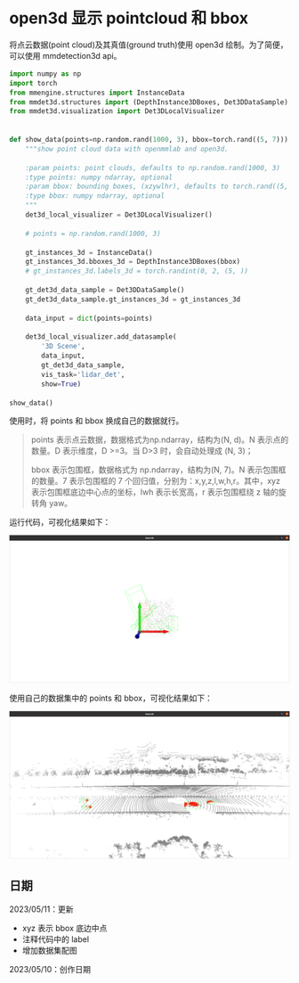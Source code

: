 # open3d 显示 pointcloud 和 bbox

将点云数据(point cloud)及其真值(ground truth)使用 open3d 绘制。为了简便，可以使用 mmdetection3d api。

```python
import numpy as np
import torch
from mmengine.structures import InstanceData
from mmdet3d.structures import (DepthInstance3DBoxes, Det3DDataSample)
from mmdet3d.visualization import Det3DLocalVisualizer


def show_data(points=np.random.rand(1000, 3), bbox=torch.rand((5, 7))):
    """show point cloud data with openmmlab and open3d.

    :param points: point clouds, defaults to np.random.rand(1000, 3)
    :type points: numpy ndarray, optional
    :param bbox: bounding boxes, (xzywlhr), defaults to torch.rand((5, 7))
    :type bbox: numpy ndarray, optional
    """
    det3d_local_visualizer = Det3DLocalVisualizer()

    # points = np.random.rand(1000, 3)

    gt_instances_3d = InstanceData()
    gt_instances_3d.bboxes_3d = DepthInstance3DBoxes(bbox)
    # gt_instances_3d.labels_3d = torch.randint(0, 2, (5, ))

    gt_det3d_data_sample = Det3DDataSample()
    gt_det3d_data_sample.gt_instances_3d = gt_instances_3d

    data_input = dict(points=points)

    det3d_local_visualizer.add_datasample(
        '3D Scene',
        data_input,
        gt_det3d_data_sample,
        vis_task='lidar_det',
        show=True)

show_data()
```

使用时，将 points 和 bbox 换成自己的数据就行。

> points 表示点云数据，数据格式为np.ndarray，结构为(N, d)。N 表示点的数量。D 表示维度，D >=3。当 D>3 时，会自动处理成 (N, 3)；
>
> bbox 表示包围框，数据格式为 np.ndarray，结构为(N, 7)。N 表示包围框的数量。7 表示包围框的 7 个回归值，分别为：x,y,z,l,w,h,r。其中，xyz 表示包围框底边中心点的坐标，lwh 表示长宽高，r 表示包围框绕 z 轴的旋转角 yaw。

运行代码，可视化结果如下：

![show_pc_demo](./img/show_pc_demo.png "show_pc_demo")

使用自己的数据集中的 points 和 bbox，可视化结果如下：

![dataset_pc_demo](./img/dataset_pc_demo.png "dataset_pc_demo")

## 日期

2023/05/11：更新

* xyz 表示 bbox 底边中点
* 注释代码中的 label
* 增加数据集配图

2023/05/10：创作日期
